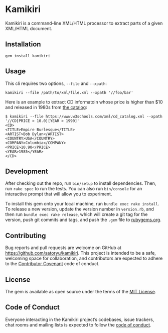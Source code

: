 # Kamikiri

Kamikiri is a command-line XML/HTML processor to extract parts of a given XML/HTML document.

## Installation

    gem install kamikiri

## Usage

This cli requires two options, `--file` and `--xpath`:

    kamikiri --file /path/to/xml/file.xml --xpath '//foo/bar'

Here is an example to extract CD informatoin whose price is higher than $10 and released in 1980s from [the catalog](https://www.w3schools.com/xml/cd_catalog.xml):

    $ kamikiri --file https://www.w3schools.com/xml/cd_catalog.xml --xpath '//CD[PRICE > 10.0][YEAR > 1990]'
    <CD>
    <TITLE>Empire Burlesque</TITLE>
    <ARTIST>Bob Dylan</ARTIST>
    <COUNTRY>USA</COUNTRY>
    <COMPANY>Columbia</COMPANY>
    <PRICE>10.90</PRICE>
    <YEAR>1985</YEAR>
    </CD>

## Development

After checking out the repo, run `bin/setup` to install dependencies. Then, run `rake spec` to run the tests. You can also run `bin/console` for an interactive prompt that will allow you to experiment.

To install this gem onto your local machine, run `bundle exec rake install`. To release a new version, update the version number in `version.rb`, and then run `bundle exec rake release`, which will create a git tag for the version, push git commits and tags, and push the `.gem` file to [rubygems.org](https://rubygems.org).

## Contributing

Bug reports and pull requests are welcome on GitHub at https://github.com/satoryu/kamikiri. This project is intended to be a safe, welcoming space for collaboration, and contributors are expected to adhere to the [Contributor Covenant](http://contributor-covenant.org) code of conduct.

## License

The gem is available as open source under the terms of the [MIT License](https://opensource.org/licenses/MIT).

## Code of Conduct

Everyone interacting in the Kamikiri project’s codebases, issue trackers, chat rooms and mailing lists is expected to follow the [code of conduct](https://github.com/satoryu/kamikiri/blob/master/CODE_OF_CONDUCT.md).

